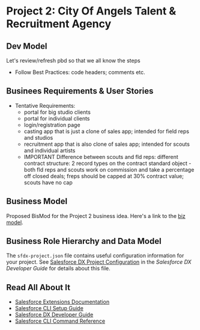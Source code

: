# Project 2: City Of Angels Talent & Recruitment Agency

## Dev Model
Let's review/refresh pbd so that we all know the steps

- Follow Best Practices: code headers; comments etc.

## Businees Requirements & User Stories

- Tentative Requirements:
    - portal for big studio clients
    - portal for individual clients
    - login/registration page
    - casting app that is just a clone of sales app; intended for field reps and studios
    - recruitment app that is also clone of sales app; intended for scouts and individual artists
    - IMPORTANT Difference between scouts and fld reps: different contract structure: 2 record types on the contract standard object
            - both fld reps and scouts work on commission and take a percentage off closed deals; freps should be capped at 30% contract value; scouts have no cap

## Business Model

Proposed BisMod for the Project 2 business idea. Here's a link to the [biz model](https://drive.google.com/file/d/12gKykM1FhQUxNPTm0TrI_qrFCxuRZM8L/view?usp=sharings).

## Business Role Hierarchy and Data Model

The `sfdx-project.json` file contains useful configuration information for your project. See [Salesforce DX Project Configuration](https://developer.salesforce.com/docs/atlas.en-us.sfdx_dev.meta/sfdx_dev/sfdx_dev_ws_config.htm) in the _Salesforce DX Developer Guide_ for details about this file.

## Read All About It

- [Salesforce Extensions Documentation](https://developer.salesforce.com/tools/vscode/)
- [Salesforce CLI Setup Guide](https://developer.salesforce.com/docs/atlas.en-us.sfdx_setup.meta/sfdx_setup/sfdx_setup_intro.htm)
- [Salesforce DX Developer Guide](https://developer.salesforce.com/docs/atlas.en-us.sfdx_dev.meta/sfdx_dev/sfdx_dev_intro.htm)
- [Salesforce CLI Command Reference](https://developer.salesforce.com/docs/atlas.en-us.sfdx_cli_reference.meta/sfdx_cli_reference/cli_reference.htm)

